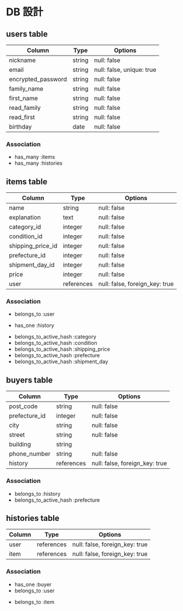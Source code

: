 # DB 設計

## users table

| Column                | Type                | Options                   |
|-----------------------|---------------------|---------------------------|
| nickname              | string              | null: false               |
| email                 | string              | null: false, unique: true |
| encrypted_password    | string              | null: false               |
| family_name           | string              | null: false               |
| first_name            | string              | null: false               |
| read_family           | string              | null: false               |
| read_first            | string              | null: false               |
| birthday              | date                | null: false               |

### Association

* has_many :items
* has_many :histories

## items table

| Column                              | Type       | Options                        |
|-------------------------------------|------------|--------------------------------|
| name                                | string     | null: false                    |
| explanation                         | text       | null: false                    |
| category_id                         | integer    | null: false                    |
| condition_id                        | integer    | null: false                    |
| shipping_price_id                   | integer    | null: false                    |
| prefecture_id                       | integer    | null: false                    |
| shipment_day_id                     | integer    | null: false                    |
| price                               | integer    | null: false                    |
| user                                | references | null: false, foreign_key: true |


### Association

- belongs_to :user
* has_one :history
- belongs_to_active_hash :category
- belongs_to_active_hash :condition
- belongs_to_active_hash :shipping_price
- belongs_to_active_hash :prefecture
- belongs_to_active_hash :shipment_day


## buyers table

| Column           | Type       | Options                        |
|------------------|------------|--------------------------------|
| post_code        | string     | null: false                    |
| prefecture_id    | integer    | null: false                    |
| city             | string     | null: false                    |
| street           | string     | null: false                    |
| building         | string     |                                |
| phone_number     | string     | null: false                    |
| history          | references | null: false, foreign_key: true |


### Association

- belongs_to :history
- belongs_to_active_hash :prefecture


## histories table

| Column           | Type       | Options                        |
|------------------|------------|--------------------------------|
| user             | references | null: false, foreign_key: true |
| item             | references | null: false, foreign_key: true |


### Association

* has_one :buyer
* belongs_to :user
- belongs_to :item
